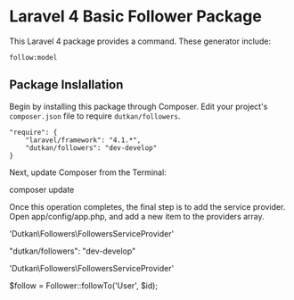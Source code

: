 # Laravel 4 Basic Follower Package
This Laravel 4 package provides a command. These generator include:

`follow:model`

## Package Inslallation

Begin by installing this package through Composer. Edit your project's `composer.json` file to require `dutkan/followers`.

	"require": {
		"laravel/framework": "4.1.*",
		"dutkan/followers": "dev-develop"
	}

Next, update Composer from the Terminal:

composer update

Once this operation completes, the final step is to add the service provider. Open app/config/app.php, and add a new item to the providers array.

'Dutkan\Followers\FollowersServiceProvider'

"dutkan/followers": "dev-develop"

'Dutkan\Followers\FollowersServiceProvider'

$follow = Follower::followTo('User', $id);
